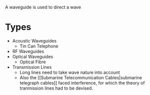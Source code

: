 A waveguide is used to direct a wave

# Types
- Acoustic Waveguides
	- Tin Can Telephone
- RF Waveguides
- Optical Waveguides
	- Optical Fibre
- Transmission Lines
	- Long lines need to take wave nature into account
	- Also the [[Submarine Telecommunication Cables|submarine telegraph cables]] faced interference, for which the theory of tranmission lines had to be devised.